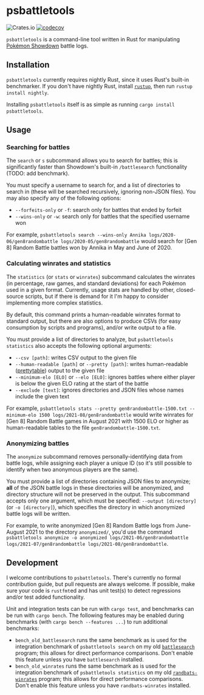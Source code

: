 # psbattletools
![Crates.io](https://img.shields.io/crates/v/psbattletools) [![codecov](https://codecov.io/gh/AnnikaCodes/psbattletools/branch/main/graph/badge.svg?token=AA6F4XJVIA)](https://codecov.io/gh/AnnikaCodes/psbattletools)

`psbattletools` is a command-line tool written in Rust for manipulating [Pokémon Showdown](https://github.com/smogon/pokemon-showdown) battle logs.
## Installation
`psbattletools` currently requires nightly Rust, since it uses Rust's built-in benchmarker. If you don't have nightly Rust, install [`rustup`](https://rustup.rs/), then run `rustup install nightly`.

Installing `psbattletools` itself is as simple as running `cargo install psbattletools`.
## Usage
### Searching for battles
The `search` or `s` subcommand allows you to search for battles; this is significantly faster than Showdown's built-in `/battlesearch` functionality (TODO: add benchmark).

You must specify a username to search for, and a list of directories to search in (these will be searched recursively, ignoring non-JSON files). You may also specify any of the following options:
- `--forfeits-only` or `-f`: search only for battles that ended by forfeit
- `--wins-only` or `-w`: search only for battles that the specified username won

For example, `psbattletools search --wins-only Annika logs/2020-06/gen8randombattle logs/2020-05/gen8randombattle` would search for [Gen 8] Random Battle battles won by Annika in May and June of 2020.
### Calculating winrates and statistics
The `statistics` (or `stats` or `winrates`) subcommand calculates the winrates (in percentage, raw games, and standard deviations) for each Pokémon used in a given format. Currently, usage stats are handled by other, closed-source scripts, but if there is demand for it I'm happy to consider implementing more complex statistics.

By default, this command prints a human-readable winrates format to standard output, but there are also options to produce CSVs (for easy consumption by scripts and programs), and/or write output to a file.

You must provide a list of directories to analyze, but `psbattletools statistics` also accepts the following optional arguments:
- `--csv [path]`: writes CSV output to the given file
- `--human-readable [path]` or `--pretty [path]`: writes human-readable ([prettytable](https://crates.io/crates/prettytable-rs)) output to the given file
- `--minimum-elo [ELO]` or `--elo [ELO]`: ignores battles where either player is below the given ELO rating at the start of the battle
- `--exclude [text]`: ignores directories and JSON files whose names include the given text

For example, `psbattletools stats --pretty gen8randombattle-1500.txt --minimum-elo 1500 logs/2021-08/gen8randombattle` would write winrates for [Gen 8] Random Battle games in August 2021 with 1500 ELO or higher as human-readable tables to the file `gen8randombattle-1500.txt`.
### Anonymizing battles
The `anonymize` subcommand removes personally-identifying data from battle logs, while assigning each player a unique ID (so it's still possible to identify when two anonymous players are the same).

You must provide a list of directories containing JSON files to anonymize; **all** of the JSON battle logs in these directories will be anonymized, and directory structure will not be preserved in the output. This subcommand accepts only one argument, which must be specified: `--output [directory]` (or `-o [directory]`), which specifies the directory in which anonymized battle logs will be written.

For example, to write anonymized [Gen 8] Random Battle logs from June-August 2021 to the directory `anonymized/`, you'd use the command `psbattletools anonymize -o anonymized logs/2021-06/gen8randombattle logs/2021-07/gen8randombattle logs/2021-08/gen8randombattle`.
## Development
I welcome contributions to `psbattletools`. There's currently no formal contribution guide, but pull requests are always welcome. If possible, make sure your code is `rustfmt`ed and has unit test(s) to detect regressions and/or test added functionality.

Unit and integration tests can be run with `cargo test`, and benchmarks can be run with `cargo bench`. The following features may be enabled during benchmarks (with `cargo bench --features ...`) to run additional benchmarks:
- `bench_old_battlesearch` runs the same benchmark as is used for the integration benchmark of `psbattletools search` on my old [`battlesearch`](https://crates.io/crates/battlesearch) program; this allows for direct performance comparisons. Don't enable this feature unless you have `battlesearch` installed.
- `bench_old_winrates` runs the same benchmark as is used for the integration benchmark of `psbattletools statistics` on my old [`randbats-winrates`](https://crates.io/crates/randbats-winrates) program; this allows for direct performance comparisons. Don't enable this feature unless you have `randbats-winrates` installed.